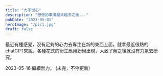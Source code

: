 ```yaml
---
title: "力不從心"
description: "想做的事情越來越多之後..."
pubDate: "2023-05-01"
heroImage: "/pic1.jpg"
draft: false
---
```

最近有種感覺，沒有足夠的心力去專注在新的東西上面，就拿最近很熱的chatGPT來說，各種花式的衍生應用紛紛出現，大致了解之後就沒有力氣去研究。

2023-05-16
繼續無力。
(未完，不停更新)